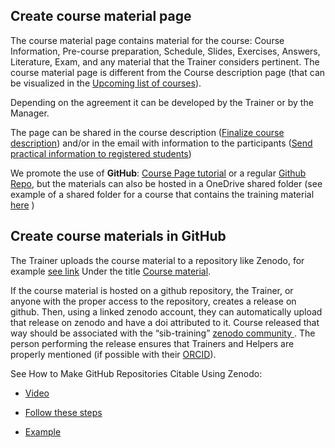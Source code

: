 
 
 

## Create course material page  

 
 

The course material page contains material for the course: Course Information, Pre-course preparation, Schedule, Slides, Exercises, Answers, Literature, Exam, and any material that the Trainer considers pertinent. The course material page is different from the Course description page (that can be visualized in the [Upcoming list of courses](https://www.sib.swiss/training/upcoming-training-courses)).  

 
 

Depending on the agreement it can be developed by the Trainer or by the Manager.  

 
 

The page can be shared in the course description ([Finalize course description](course_coordination/course_description.md)) and/or in the email with information to the participants ([Send practical information to registered students](course_coordination/participants/send_info.md))  

 
 

We promote the use of **GitHub**: [Course Page tutorial](https://sib-swiss.github.io/gh-pages-training/) or a regular [Github Repo](https://github.com/sib-swiss/course_template), but the materials can also be hosted in a OneDrive shared folder (see example of a shared folder for a course that contains the training material [here](https://sibcloud-my.sharepoint.com/:f:/r/personal/patricia_palagi_sib_swiss/Documents/TrainingGroup-Shared/Courses/2024/20240422_SHINY/20240422_SHINY_Shared?csf=1&web=1&e=nNUlYj) )
 
 

 
 

 
 

## Create course materials in GitHub  

 
 

 
 

The Trainer uploads the course material to a repository like Zenodo, for example [see link](https://zenodo.org/communities/sib-training/?page=1&size=20) Under the title [Course material](../procedures/course_material.md).  

 
 

If the course material is hosted on a github repository, the Trainer, or anyone with the proper access to the repository, creates a release on github. Then, using a linked zenodo account, they can automatically upload that release on zenodo and have a doi attributed to it. Course released that way should be associated with the “sib-training” [zenodo community ](https://zenodo.org/communities/sib-training/). The person performing the release ensures that Trainers and Helpers are properly mentioned (if possible with their [ORCID](https://orcid.org/)).  

 
 

 
 

See How to Make GitHub Repositories Citable Using Zenodo:  

 
- [Video](https://www.youtube.com/watch?v=A9FGAU9S9Ow) 

- [Follow these steps](https://docs.github.com/en/repositories/archiving-a-github-repository/referencing-and-citing-content)

- [Example](https://www.lib.uiowa.edu/data/files/2022/10/Share_and_Preserve_Your_Code_20220728.pdf) 